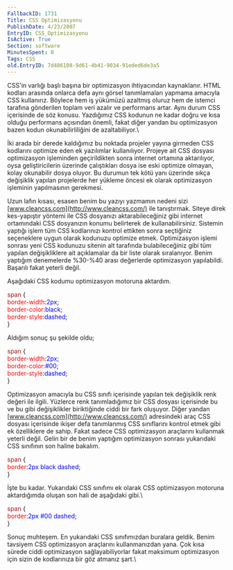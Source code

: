 ```yaml
---
FallbackID: 1731
Title: CSS Optimizasyonu
PublishDate: 4/23/2007
EntryID: CSS_Optimizasyonu
IsActive: True
Section: software
MinutesSpent: 0
Tags: CSS
old.EntryID: 7d486108-9d61-4b41-9034-91eded6de3a5
---
```

CSS'in varlığı başlı başına bir optimizasyon ihtiyacından kaynaklanır.
HTML kodları arasında onlarca defa aynı görsel tanımlamaları yapmama
amacıyla CSS kullanırız. Böylece hem iş yükümüzü azaltmış oluruz hem de
istemci tarafına gönderilen toplam veri azalır ve performans artar. Aynı
durum CSS içerisinde de söz konusu. Yazdığımız CSS kodunun ne kadar
doğru ve kısa olduğu performans açısından önemli, fakat diğer yandan bu
optimizasyon bazen kodun okunabilirliliğini de azaltabiliyor.\

İki arada bir derede kaldığımız bu noktada projeler yayına girmeden CSS
kodlarını optimize eden ek yazılımlar kullanılıyor. Projeye ait CSS
dosyası optimizasyon işleminden geçirildikten sonra internet ortamına
aktarılıyor, oysa geliştiricilerin üzerinde çalıştıkları dosya ise eski
optimize olmayan, kolay okunabilir dosya oluyor. Bu durumun tek kötü
yanı üzerinde sıkça değişiklik yapılan projelerde her yükleme öncesi ek
olarak optimizasyon işleminin yapılmasının gerekmesi.

Uzun lafın kısası, esasen benim bu yazıyı yazmamın nedeni sizi
[www.cleancss.com](http://www.cleancss.com/) ile tanıştırmak. Siteye
direk kes-yapıştır yöntemi ile CSS dosyanızı aktarabileceğiniz gibi
internet ortamındaki CSS dosyanızın konumu belirterek de
kullanabilirsiniz. Sistemin yaptığı işlem tüm CSS kodlarınızı kontrol
ettikten sonra seçtiğiniz seçeneklere uygun olarak kodunuzu optimize
etmek. Optimizasyon işlemi sonrası yeni CSS kodunuzu sitenin alt
tarafında bulabileceğiniz gibi tüm yapılan değişikliklere ait
açıklamalar da bir liste olarak sıralanıyor. Benim yaptığım denemelerde
%30-%40 arası değerlerde optimizasyon yapılabildi. Başarılı fakat
yeterli değil.

Aşağıdaki CSS kodumu optimizasyon motoruna aktardım.

<span style="color: rgb(163, 21, 21);"> span</span><span> {</span>\
 <span style="color: red;"> border-width</span><span>:<span
style="color: blue;">2px</span>;</span>\
 <span style="color: red;"> border-color</span><span>:<span
style="color: blue;">black</span>;</span>\
 <span style="color: red;"> border-style</span><span>:<span
style="color: blue;">dashed</span>;</span>\
 <span> }</span>

Aldığım sonuç şu şekilde oldu;

<span style="color: rgb(163, 21, 21);"> span</span><span> {</span>\
 <span style="color: red;"> border-width</span><span>:<span
style="color: blue;">2px</span>;</span>\
 <span style="color: red;"> border-color</span><span>:<span
style="color: blue;">\#00</span>;</span>\
 <span style="color: red;"> border-style</span><span>:<span
style="color: blue;">dashed</span>;</span>\
 <span> }</span>

Optimizasyon amacıyla bu CSS sınıfı içerisinde yapılan tek değişiklik
renk değeri ile ilgili. Yüzlerce renk tanımladığımız bir CSS dosyası
içerisinde bu ve bu gibi değişiklikler biriktiğinde ciddi bir fark
oluşuyor. Diğer yandan [www.cleancss.com](http://www.cleancss.com/)
adresindeki araç CSS dosyası içerisinde ikişer defa tanımlanmış CSS
sınıflarını kontrol etmek gibi ek özelliklere de sahip. Fakat sadece CSS
optimizasyon araçlarını kullanmak yeterli değil. Gelin bir de benim
yaptığım optimizasyon sonrası yukarıdaki CSS sınıfının son haline
bakalım.

<span style="color: rgb(163, 21, 21);"> span</span><span> {</span>\
 <span style="color: red;"> border</span><span>:<span
style="color: blue;">2px black dashed</span>;</span>\
 <span> }</span>

İşte bu kadar. Yukarıdaki CSS sınıfımı ek olarak CSS optimizasyon
motoruna aktardığımda oluşan son hali de aşağıdaki gibi.\

<span style="color: rgb(163, 21, 21);"> span</span><span> {</span>\
 <span style="color: red;"> border</span><span>:<span
style="color: blue;">2px \#00 dashed</span>;</span>\
 <span> }</span>

Sonuç muhteşem. En yukarıdaki CSS sınıfımızdan buralara geldik. Benim
tavsiyem CSS optimizasyon araçlarını kullanmanızdan yana. Çok kısa
sürede ciddi optimizasyon sağlayabiliyorlar fakat maksimum optimizasyon
için sizin de kodlarınıza bir göz atmanız şart.\


